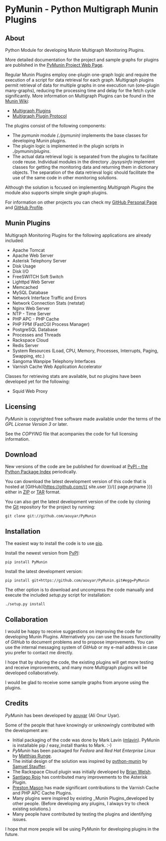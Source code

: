 PyMunin - Python Multigraph Munin Plugins
=========================================


About
-----

Python Module for developing Munin Multigraph Monitoring Plugins.

More detailed documentation for the project and sample graphs for plugins are 
published in the [PyMunin Project Web Page](http://aouyar.github.com/PyMunin/).

Regular Munin Plugins employ one-plugin one-graph logic and require the 
execution of a script for data retrieval for each graph.
Multigraph plugins permit retrieval of data for multiple graphs in one execution 
run (one-plugin many-graphs), reducing the processing time and delay for the 
fetch cycle significantly.
More information on Multigraph Plugins can be found in the 
[Munin Wiki](http://munin-monitoring.org/wiki/):

* [Multigraph Plugins](http://munin-monitoring.org/wiki/MultigraphSampleOutput)
* [Multigraph Plugin Protocol](http://munin-monitoring.org/wiki/protocol-multigraph)

The plugins consist of the following components:

* The _pymunin_ module _(./pymunin)_ implements the base classes for
  developing Munin plugins.
* The plugin logic is implemented in the plugin scripts in _./pymunin/plugins_.
* The actual data retrieval logic is separated from the plugins to facilitate
  code reuse. Individual modules in the directory _./pysysinfo_ implement classes 
  for getting the monitoring data and returning them in dictionary objects. 
  The separation of the data retrieval logic should facilitate the use of the 
  same code in other monitoring solutions.

Although the solution is focused on implementing _Multigraph Plugins_ the module
also supports simple single graph plugins.

For information on other projects you can check 
my [GitHub Personal Page](http://aouyar.github.com)
and [GitHub Profile](https://github.com/aouyar).


Munin Plugins
-------------

Multigraph Monitoring Plugins for the following applications are already
included:

* Apache Tomcat
* Apache Web Server
* Asterisk Telephony Server
* Disk Usage
* Disk I/O
* FreeSWITCH Soft Switch
* Lighttpd Web Server
* Memcached
* MySQL Database
* Network Interface Traffic and Errors
* Network Connection Stats (netstat)
* Nginx Web Server
* NTP - Time Server
* PHP APC - PHP Cache
* PHP FPM (FastCGI Process Manager)
* PostgreSQL Database
* Processes and Threads
* Rackspace Cloud
* Redis Server
* System Resources 
  (Load, CPU, Memory, Processes, Interrupts, Paging, Swapping, etc.)
* Sangoma Wanpipe Telephony Interfaces
* Varnish Cache Web Application Accelerator


Classes for retrieving stats are available, but no plugins have been developed
yet for the following:

* Squid Web Proxy


Licensing
---------

_PyMunin_ is copyrighted free software made available under the terms of the 
_GPL License Version 3_ or later.

See the _COPYING_ file that acompanies the code for full licensing information.


Download
--------

New versions of the code are be published for download 
at [PyPI - the Python Package Index](http://pypi.python.org/pypi/PyMunin) 
periodically.

You can download the latest development version of this code that is hosted 
at [GitHub](https://github.com/{{ site.user }}/{{ page.prjname }}) either
in [ZIP](https://github.com/aouyar/PyMunin/zipball/master)
or [TAR](https://github.com/aouyar/PyMunin/tarball/master) 
format.

You can also get the latest development version of the code by cloning  
the [Git](http://git-scm.com) repository for the project by running:

	git clone git://github.com/aouyar/PyMunin


Installation
------------

The easiest way to install the code is to use [pip](http://www.pip-installer.org/).

Install the newest version from [PyPI](http://pypi.python.org/pypi/PyMunin):

	pip install PyMunin
	
Install the latest development version:

	pip install git+https://github.com/aouyar/PyMunin.git#egg=PyMunin
	
The other option is to download and uncompress the code manually and execute the 
included _setup.py_ script for installation:

	./setup.py install


Collaboration
-------------

I would be happy to receive suggestions on improving the code for developing 
Munin Plugins. Alternatively you can use the _Issues_ functionality of _GitHub_ 
to document problems and to propose improvements. You can use the internal 
messaging system of _GitHub_ or my e-mail address in case you prefer to 
contact me directly.

I hope that by sharing the code, the existing plugins will get more testing and 
receive improvements, and many more Multigraph plugins will be developed 
collaboratively.

I would be glad to receive some sample graphs from anyone using the plugins.


Credits
-------

_PyMunin_ has been developed 
by [aouyar](https://github.com/aouyar) (Ali Onur Uyar).

Some of the people that have knowingly or unknowingly contributed with the 
development are:

* Initial packaging of the code was done by Mark Lavin
([mlavin](https://github.com/mlavin)).
PyMunin is installable pip / easy_install thanks to Mark. :-)
* _PyMunin_ has been packaged for _Fedora_ and _Red Hat Enterprise Linux_ by 
  [Matthias Runge](www.matthias-runge.de).
* The initial design of the solution was inspired by 
[python-munin](https://github.com/samuel/python-munin) 
by [Samuel Stauffer](https://github.com/samuel).
* The Rackspace Cloud plugin was initially developed
  by [Brian Welsh](https://github.com/palewire).
* [Santiago Rojo](https://github.com/arpagon) has contributed
many improvements to the Asterisk Plugin.
* [Preston Mason](https://github.com/pentie) has made significant contributions to 
the Varnish Cache and PHP APC Cache Plugins.
* Many plugins were inspired by existing _Munin Plugins_developed by other 
  people. (Before developing any plugins, I always try to check existing 
  solutions.)
* Many people have contributed by testing the plugins and identifying issues.

I hope that more people will be using PyMunin for developing plugins in the 
future.
